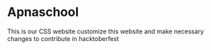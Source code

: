 # Apnaschool
This is our CSS website customize this website and make necessary changes to contribute in hacktoberfest
